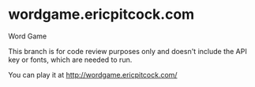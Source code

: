 # wordgame.ericpitcock.com
Word Game

This branch is for code review purposes only and doesn't include the API key or fonts, which are needed to run.

You can play it at http://wordgame.ericpitcock.com/
